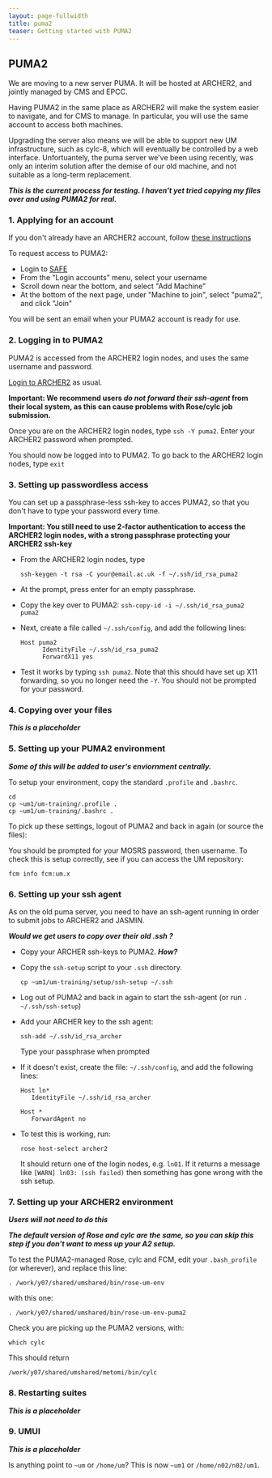 ```yaml
---
layout: page-fullwidth
title: puma2
teaser: Getting started with PUMA2
---
```


## PUMA2

We are moving to a new server PUMA. 
It will be hosted at ARCHER2, and jointly managed by CMS and EPCC.

Having PUMA2 in the same place as ARCHER2 will make the system easier to navigate, 
and for CMS to manage. 
In particular, you will use the same account to access both machines. 

Upgrading the server also means we will be able to support new UM infrastructure,
such as cylc-8, which will eventually be controlled by a web interface. 
Unfortuantely, the puma server we've been using recently, was only an interim solution after the demise of our old machine,
and not suitable as a long-term replacement. 

***This is the current process for testing. I haven't yet tried copying my files over and using PUMA2 for real.***

### 1. Applying for an account 

If you don't already have an ARCHER2 account, 
follow [these instructions](https://docs.archer2.ac.uk/quick-start/quickstart-users/#request-an-account-on-archer)

To request access to PUMA2: 
* Login to [SAFE](https://safe.epcc.ed.ac.uk/)
* From the "Login accounts" menu, select your username
* Scroll down near the bottom, and select "Add Machine"
* At the bottom of the next page, under "Machine to join", select "puma2", and click "Join"

You will be sent an email when your PUMA2 account is ready for use. 

### 2. Logging in to PUMA2

PUMA2 is accessed from the ARCHER2 login nodes, and uses the same username and password. 

[Login to ARCHER2](https://docs.archer2.ac.uk/quick-start/quickstart-users/#login-to-archer2) as usual.

**Important: We recommend users ***do not forward their ssh-agent*** from their local system, 
as this can cause problems with Rose/cylc job submission.**

Once you are on the ARCHER2 login nodes, type ```ssh -Y puma2```. Enter your ARCHER2 password when prompted.
  
You should now be logged into to PUMA2. To go back to the ARCHER2 login nodes, type ```exit```

### 3. Setting up passwordless access

You can set up a passphrase-less ssh-key to acces PUMA2, 
so that you don't have to type your password every time.

**Important: You still need to use 2-factor authentication to access the ARCHER2 login nodes, 
with a strong passphrase protecting your ARCHER2 ssh-key**

* From the ARCHER2 login nodes, type 

  ```ssh-keygen -t rsa -C your@email.ac.uk -f ~/.ssh/id_rsa_puma2```

* At the prompt, press enter for an empty passphrase.

* Copy the key over to PUMA2:
  ```ssh-copy-id -i ~/.ssh/id_rsa_puma2 puma2```

* Next, create a file called ```~/.ssh/config```, and add the following lines: 
  ```
  Host puma2
        IdentityFile ~/.ssh/id_rsa_puma2
        ForwardX11 yes
  ````

* Test it works by typing ```ssh puma2```.
  Note that this should have set up X11 forwarding, so you no longer need the `-Y`.
  You should not be prompted for your password. 

### 4. Copying over your files 

***This is a placeholder***

### 5. Setting up your PUMA2 environment 

***Some of this will be added to user's enviornment centrally.***

To setup your environment, copy the standard ```.profile``` and ```.bashrc```. 
```
cd
cp ~um1/um-training/.profile .
cp ~um1/um-training/.bashrc . 
```

To pick up these settings, logout of PUMA2 and back in again (or source the files): 

You should be prompted for your MOSRS password, then username. 
To check this is setup correctly, see if you can access the UM repository: 
```
fcm info fcm:um.x
```

### 6. Setting up your ssh agent 

As on the old puma server, you need to have an ssh-agent running in order to submit jobs to 
ARCHER2 and JASMIN.

***Would we get users to copy over their old .ssh ?***

* Copy your ARCHER ssh-keys to PUMA2. ***How?***

* Copy the `ssh-setup` script to your `.ssh` directory.

  ```
  cp ~um1/um-training/setup/ssh-setup ~/.ssh
  ```

* Log out of PUMA2 and back in again to start the ssh-agent (or run ```. ~/.ssh/ssh-setup```)

* Add your ARCHER key to the ssh agent: 
  ```
  ssh-add ~/.ssh/id_rsa_archer
  ```
  Type your passphrase when prompted
  
* If it doesn't exist, create the file: ```~/.ssh/config```,
  and add the following lines:
  ```
  Host ln* 
     IdentityFile ~/.ssh/id_rsa_archer

  Host *
     ForwardAgent no
  ```

* To test this is working, run:
  ```
  rose host-select archer2
  ```
  It should return one of the login nodes, e.g. ```ln01```.
  If it returns a message like ```[WARN] ln03: (ssh failed)``` then something has gone wrong with the ssh setup. 


### 7. Setting up your ARCHER2 environment 

***Users will not need to do this***

***The default version of Rose and cylc are the same, 
so you can skip this step if you don't want to mess up your A2 setup.***

To test the PUMA2-managed Rose, cylc and FCM, edit your ```.bash_profile``` (or wherever), 
and replace this line: 
```
. /work/y07/shared/umshared/bin/rose-um-env
```
with this one: 
```
. /work/y07/shared/umshared/bin/rose-um-env-puma2
```

Check you are picking up the PUMA2 versions, with: 
```
which cylc
```
This should return 
```
/work/y07/shared/umshared/metomi/bin/cylc
```

### 8. Restarting suites 

***This is a placeholder***

### 9. UMUI 

***This is a placeholder***

Is anything point to ```~um``` or ```/home/um```? This is now ```~um1``` or ```/home/n02/n02/um1```.
